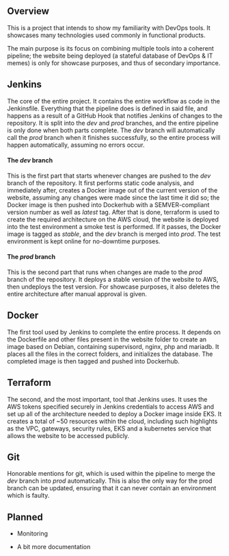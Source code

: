 ## Overview

This is a project that intends to show my familiarity with DevOps tools. It showcases many technologies used commonly in functional products.

The main purpose is its focus on combining multiple tools into a coherent pipeline; the website being deployed (a stateful database of DevOps & IT memes) is only for showcase purposes, and thus of secondary importance.

## Jenkins

The core of the entire project. It contains the entire workflow as code in the Jenkinsfile. Everything that the pipeline does is defined in said file, and happens as a result of a GitHub Hook that notifies Jenkins of changes to the repository. It is split into the *dev* and *prod* branches, and the entire pipeline is only done when both parts complete. The *dev* branch will automatically call the *prod* branch when it finishes successfully, so the entire process will happen automatically, assuming no errors occur.

#### The *dev* branch

This is the first part that starts whenever changes are pushed to the *dev* branch of the repository. It first performs static code analysis, and immediately after, creates a Docker image out of the current version of the website, assuming any changes were made since the last time it did so; the Docker image is then pushed into Dockerhub with a SEMVER-compliant version number as well as *latest* tag.
After that is done, terraform is used to create the required architecture on the AWS cloud, the website is deployed into the test environment a smoke test is performed. If it passes, the Docker image is tagged as *stable*, and the *dev* branch is merged into *prod*. The test environment is kept online for no-downtime purposes.

#### The *prod* branch

This is the second part that runs when changes are made to the *prod* branch of the repository. It deploys a stable version of the website to AWS, then undeploys the test version. For showcase purposes, it also deletes the entire architecture after manual approval is given.

## Docker

The first tool used by Jenkins to complete the entire process. It depends on the Dockerfile and other files present in the website folder to create an image based on Debian, containing supervisord, nginx, php and mariadb. It places all the files in the correct folders, and initializes the database. The completed image is then tagged and pushed into Dockerhub.

## Terraform

The second, and the most important, tool that Jenkins uses. It uses the AWS tokens specified securely in Jenkins credentials to access AWS and set up all of the architecture needed to deploy a Docker image inside EKS. It creates a total of \~50 resources within the cloud, including such highlights as the VPC, gateways, security rules, EKS and a kubernetes service that allows the website to be accessed publicly.

## Git

Honorable mentions for git, which is used within the pipeline to merge the *dev* branch into *prod* automatically. This is also the only way for the prod branch can be updated, ensuring that it can never contain an environment which is faulty.

## Planned

- Monitoring

- A bit more documentation

